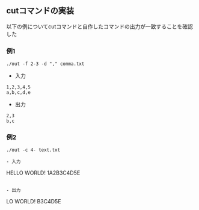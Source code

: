 ## cutコマンドの実装

以下の例についてcutコマンドと自作したコマンドの出力が一致することを確認した


### 例1
```
./out -f 2-3 -d "," comma.txt
```

- 入力
```
1,2,3,4,5
a,b,c,d,e
```

- 出力
```
2,3
b,c
```

### 例2
```
./out -c 4- text.txt 

- 入力	
```
HELLO WORLD!
1A2B3C4D5E
```

- 出力
```
LO WORLD!
B3C4D5E
```
